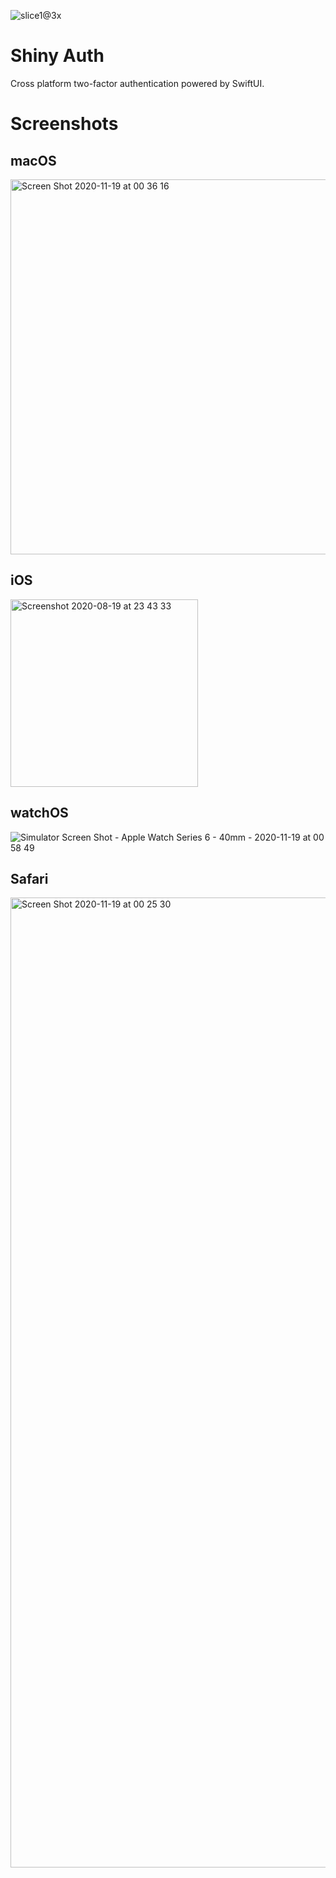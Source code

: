![slice1@3x](https://user-images.githubusercontent.com/7985149/99601893-a31ebf80-2a00-11eb-9aa7-33eb71041516.png)

# Shiny Auth

Cross platform two-factor authentication powered by SwiftUI.

# Screenshots

## macOS
<img width="600" alt="Screen Shot 2020-11-19 at 00 36 16" src="https://user-images.githubusercontent.com/7985149/99601662-225fc380-2a00-11eb-8444-763a7e8ecc68.png">

## iOS
<img width="300" alt="Screenshot 2020-08-19 at 23 43 33" src="https://user-images.githubusercontent.com/7985149/99601671-2855a480-2a00-11eb-88af-d69edffa9291.png">

## watchOS
![Simulator Screen Shot - Apple Watch Series 6 - 40mm - 2020-11-19 at 00 58 49](https://user-images.githubusercontent.com/7985149/99602822-6d7ad600-2a02-11eb-957e-c955ec7148b5.png)

## Safari
<img width="1552" alt="Screen Shot 2020-11-19 at 00 25 30" src="https://user-images.githubusercontent.com/7985149/99601666-24c21d80-2a00-11eb-87e6-2652073f43a5.png">
